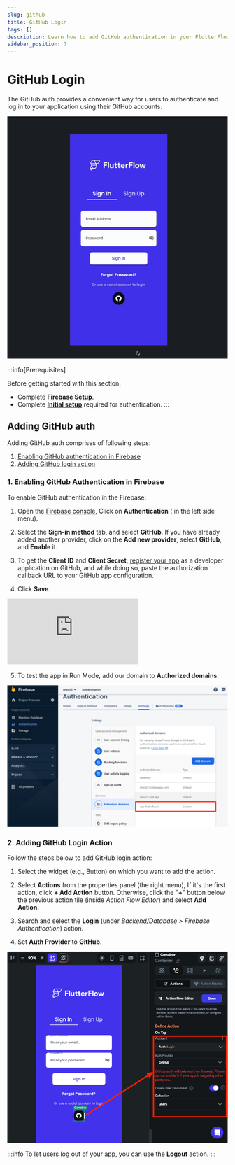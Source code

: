 ```yaml
---
slug: github
title: GitHub Login
tags: []
description: Learn how to add GitHub authentication in your FlutterFlow app.
sidebar_position: 7
---
```

# GitHub Login
The GitHub auth provides a convenient way for users to authenticate and log in to your application using their GitHub accounts.

![github-demo.gif](../../imgs/github-demo.gif)

:::info[Prerequisites]

Before getting started with this section:

- Complete [**Firebase Setup**](#).
- Complete [**Initial setup**](initial-setup.md) required for authentication.
:::


## Adding GitHub auth

Adding GitHub auth comprises of following steps:

1. [Enabling GitHub authentication in Firebase](#1-enabling-github-authentication-in-firebase)
2. [Adding GitHub login action](#2-adding-github-login-action)

### 1. Enabling GitHub Authentication in Firebase

To enable GitHub authentication in the Firebase:

1. Open the [Firebase console](https://console.firebase.google.com/), Click on **Authentication** ( in the left side menu).

2. Select the **Sign-in method** tab, and select **GitHub**. If you have already added another provider, click on the **Add new provider**, select **GitHub**, and **Enable** it.
3. To get the **Client ID** and **Client Secret**, [register your app](https://github.com/settings/applications/new) as a developer application on GitHub, and while doing so, paste the authorization callback URL to your GitHub app configuration.
4. Click **Save**.

<div style={{
    position: 'relative',
    paddingBottom: 'calc(56.67989417989418% + 41px)', // Keeps the aspect ratio and additional padding
    height: 0,
    width: '100%'}}>
    <iframe 
        src="https://www.loom.com/embed/b970983169dc4240a979a2d74ec63450?sid=8a91fa0b-eabd-4e76-bfaf-37011c807421"
        title=""
        style={{
            position: 'absolute',
            top: 0,
            left: 0,
            width: '100%',
            height: '100%',
            colorScheme: 'light'
        }}
        frameborder="0"
        loading="lazy"
        webkitAllowFullScreen
        mozAllowFullScreen
        allowFullScreen
        allow="clipboard-write">
    </iframe>
</div>
<p></p>

5. To test the app in Run Mode, add our domain to **Authorized domains**.
    
![adding-authorized-domain-2.png](../../imgs/adding-authorized-domain-2.png)
    

### 2. Adding GitHub Login Action

Follow the steps below to add GitHub login action:

1. Select the widget (e.g., Button) on which you want to add the action.

2. Select **Actions** from the properties panel (the right menu), If it's the first action, click **+ Add Action** button. Otherwise, click the "**+**" button below the previous action tile (inside *Action Flow Editor*) and select **Add Action**.
3. Search and select the **Login** (under *Backend/Database > Firebase Authentication*) action.
4. Set **Auth Provider** to **GitHub**.

![adding-github-login-action.png](../../imgs/adding-github-login-action.png)

:::info
To let users log out of your app, you can use the [**Logout**](../../logout-action.md) action.
:::